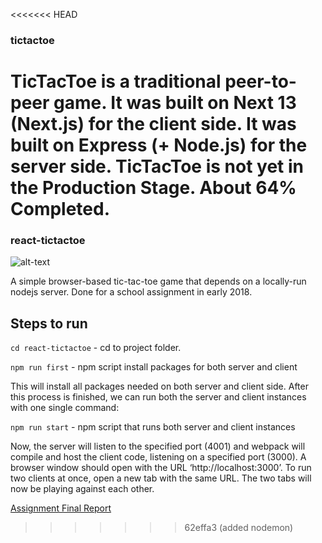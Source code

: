 <<<<<<< HEAD
### tictactoe
TicTacToe is a traditional peer-to-peer game. 
It was built on Next 13 (Next.js) for the client side. 
It was built on Express (+ Node.js) for the server side.
TicTacToe is not yet in the Production Stage. About 64% Completed.
=======
### react-tictactoe

![alt-text](https://imgur.com/pnFGz02.jpg)

A simple browser-based tic-tac-toe game that depends on a locally-run nodejs server. Done for a school assignment in early 2018.

## Steps to run

`cd react-tictactoe` - cd to project folder.

`npm run first` - npm script install packages for both server and client

This will install all packages needed on both server and client side. After this process is finished, we can
run both the server and client instances with one single command:

`npm run start` - npm script that runs both server and client instances

Now, the server will listen to the specified port (4001) and webpack will compile and host the client code,
listening on a specified port (3000). A browser window should open with the URL ‘http://localhost:3000’.
To run two clients at once, open a new tab with the same URL. The two tabs will now be playing against each
other.

[Assignment Final Report](https://github.com/johngohrw/react-tictactoe/raw/master/Report_JohnGohRengwu_27150437.pdf)
>>>>>>> 62effa3 (added nodemon)
